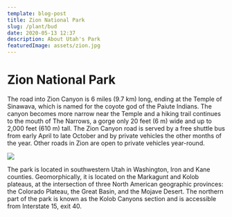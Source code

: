 ```yaml
---
template: blog-post
title: Zion National Park
slug: /plant/bud
date: 2020-05-13 12:37
description: About Utah's Park
featuredImage: assets/zion.jpg
---
```


# Zion National Park

The road into Zion Canyon is 6 miles (9.7 km) long, ending at the Temple of Sinawava, which is named for the coyote god of the Paiute Indians. The canyon becomes more narrow near the Temple and a hiking trail continues to the mouth of The Narrows, a gorge only 20 feet (6 m) wide and up to 2,000 feet (610 m) tall. The Zion Canyon road is served by a free shuttle bus from early April to late October and by private vehicles the other months of the year. Other roads in Zion are open to private vehicles year-round.

![](https://images.unsplash.com/photo-1605573777867-0e364f7dfd03?ixlib=rb-4.0.3&ixid=MnwxMjA3fDB8MHxwaG90by1wYWdlfHx8fGVufDB8fHx8&auto=format&fit=crop&w=1170&q=80)

The park is located in southwestern Utah in Washington, Iron and Kane counties. Geomorphically, it is located on the Markagunt and Kolob plateaus, at the intersection of three North American geographic provinces: the Colorado Plateau, the Great Basin, and the Mojave Desert. The northern part of the park is known as the Kolob Canyons section and is accessible from Interstate 15, exit 40.
